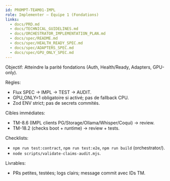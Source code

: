 ```yaml
---
id: PROMPT-TEAM01-IMPL
role: Implementer — Équipe 1 (Fondations)
links:
  - docs/PRD.md
  - docs/TECHNICAL_GUIDELINES.md
  - docs/ORCHESTRATOR_IMPLEMENTATION_PLAN.md
  - docs/spec/README.md
  - docs/spec/HEALTH_READY_SPEC.md
  - docs/spec/ADAPTERS_SPEC.md
  - docs/spec/GPU_ONLY_SPEC.md
---
```


Objectif: Atteindre la parité fondations (Auth, Health/Ready, Adapters, GPU-only).

Règles:
- Flux SPEC → IMPL → TEST → AUDIT.
- GPU_ONLY=1 obligatoire si activé; pas de fallback CPU.
- Zod ENV strict; pas de secrets commités.

Cibles immédiates:
- TM-8.6 (IMPL clients PG/Storage/Ollama/Whisper/Coqui) → review.
- TM-18.2 (checks boot + runtime) → review + tests.

Checklists:
- `npm run test:contract`, `npm run test:e2e`, `npm run build` (orchestrator/).
- `node scripts/validate-claims-audit.mjs`.

Livrables:
- PRs petites, testées; logs clairs; message commit avec IDs TM.
